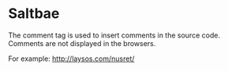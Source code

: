 # Saltbae
The comment tag is used to insert comments in the source code. Comments are not displayed in the browsers.

For example: http://laysos.com/nusret/
